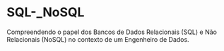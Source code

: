 # SQL-_NoSQL
Compreendendo  o papel dos Bancos de Dados Relacionais (SQL) e Não Relacionais (NoSQL) no contexto de um Engenheiro de Dados.
